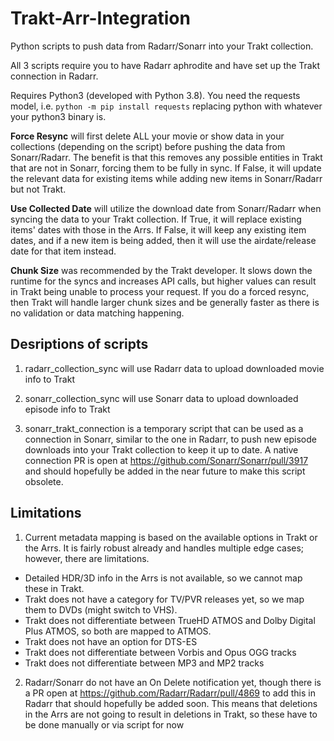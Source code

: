 # Trakt-Arr-Integration
Python scripts to push data from Radarr/Sonarr into your Trakt collection.

All 3 scripts require you to have Radarr aphrodite and have set up the Trakt connection in Radarr.

Requires Python3 (developed with Python 3.8). You need the requests model, i.e. `python -m pip install requests` replacing python with whatever your python3 binary is.

**Force Resync** will first delete ALL your movie or show data in your collections (depending on the script) before pushing the data from Sonarr/Radarr. The benefit is that this removes any possible entities in Trakt that are not in Sonarr, forcing them to be fully in sync. If False, it will update the relevant data for existing items while adding new items in Sonarr/Radarr but not Trakt.

**Use Collected Date** will utilize the download date from Sonarr/Radarr when syncing the data to your Trakt collection. If True, it will replace existing items' dates with those in the Arrs. If False, it will keep any existing item dates, and if a new item is being added, then it will use the airdate/release date  for that item instead.

**Chunk Size** was recommended by the Trakt developer. It slows down the runtime for the syncs and increases API calls, but higher values can result in Trakt being unable to process your request. If you do a forced resync, then Trakt will handle larger chunk sizes and be generally faster as there is no validation or data matching happening.

## Desriptions of scripts

1. radarr_collection_sync will use Radarr data to upload downloaded movie info to Trakt

2. sonarr_collection_sync will use Sonarr data to upload downloaded episode info to Trakt

3. sonarr_trakt_connection is a temporary script that can be used as a connection in Sonarr, similar to the one in Radarr, to push new episode downloads into your Trakt collection to keep it up to date. A native connection PR is open at https://github.com/Sonarr/Sonarr/pull/3917 and should hopefully be added in the near future to make this script obsolete.

## Limitations

1. Current metadata mapping is based on the available options in Trakt or the Arrs. It is fairly robust already and handles multiple edge cases; however, there are limitations.
- Detailed HDR/3D info in the Arrs is not available, so we cannot map these in Trakt. 
- Trakt does not have a category for TV/PVR releases yet, so we map them to DVDs (might switch to VHS). 
- Trakt does not differentiate between TrueHD ATMOS and Dolby Digital Plus ATMOS, so both are mapped to ATMOS.
- Trakt does not have an option for DTS-ES
- Trakt does not differentiate between Vorbis and Opus OGG tracks
- Trakt does not differentiate between MP3 and MP2 tracks

2. Radarr/Sonarr do not have an On Delete notification yet, though there is a PR open at https://github.com/Radarr/Radarr/pull/4869 to add this in Radarr that should hopefully be added soon. This means that deletions in the Arrs are not going to result in deletions in Trakt, so these have to be done manually or via script for now
